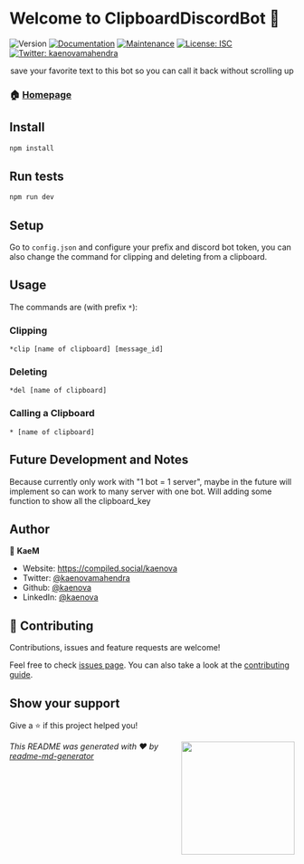 # Welcome to ClipboardDiscordBot 👋
![Version](https://img.shields.io/badge/version-1.0.0-blue.svg?cacheSeconds=2592000)
[![Documentation](https://img.shields.io/badge/documentation-yes-brightgreen.svg)](https://github.com/kaenova/ClipboardDiscord#readme)
[![Maintenance](https://img.shields.io/badge/Maintained%3F-yes-green.svg)](https://github.com/kaenova/ClipboardDiscord/graphs/commit-activity)
[![License: ISC](https://img.shields.io/github/license/kaenova/ClipboardDiscordBot)](https://github.com/kaenova/ClipboardDiscord/blob/master/LICENSE)
[![Twitter: kaenovamahendra](https://img.shields.io/twitter/follow/kaenovamahendra.svg?style=social)](https://twitter.com/kaenovamahendra)

<p align="center" > save your favorite text to this bot so you can call it back without scrolling up</p>

### 🏠 [Homepage](https://github.com/kaenova/ClipboardDiscord#readme)

## Install

```sh
npm install
```

## Run tests

```sh
npm run dev
```

## Setup
Go to `config.json` and configure your prefix and discord bot token, you can also change the command for clipping and deleting from a clipboard.

## Usage
The commands are (with prefix `*`):
### Clipping
```
*clip [name of clipboard] [message_id]
```
### Deleting
```
*del [name of clipboard]
```
### Calling a Clipboard
```
* [name of clipboard]
```

## Future Development and Notes
Because currently only work with "1 bot = 1 server", maybe in the future will implement so can work to many server with one bot. Will adding some function to show all the clipboard_key

## Author

👤 **KaeM**

* Website: https://compiled.social/kaenova
* Twitter: [@kaenovamahendra](https://twitter.com/kaenovamahendra)
* Github: [@kaenova](https://github.com/kaenova)
* LinkedIn: [@kaenova](https://linkedin.com/in/kaenova)

## 🤝 Contributing

Contributions, issues and feature requests are welcome!

Feel free to check [issues page](https://github.com/kaenova/ClipboardDiscord/issues). You can also take a look at the [contributing guide](https://github.com/kaenova/ClipboardDiscord/blob/master/CONTRIBUTING.md).

## Show your support

Give a ⭐️ if this project helped you!

<img  align= "right" src="https://cdn.discordapp.com/attachments/527433841690804224/791558706508726292/Pre-comp-3.gif"  width="200">


_This README was generated with ❤️ by [readme-md-generator](https://github.com/kefranabg/readme-md-generator)_
